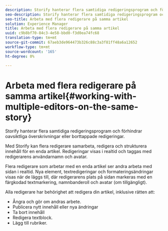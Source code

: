 ```yaml
---
description: Storify hanterar flera samtidiga redigeringsprogram och förhindrar oavsiktliga överskrivningar eller borttappade redigeringar.
seo-description: Storify hanterar flera samtidiga redigeringsprogram och förhindrar oavsiktliga överskrivningar eller borttappade redigeringar.
seo-title: Arbeta med flera redigerare på samma artikel
solution: Experience Manager
title: Arbeta med flera redigerare på samma artikel
uuid: c9b8bf70-84c3-4e58-bbd0-f3d0ea74fc68
translation-type: tm+mt
source-git-commit: 67aeb3de964473b326c88c3a3f81ff48a6a12652
workflow-type: tm+mt
source-wordcount: '165'
ht-degree: 0%

---
```



# Arbeta med flera redigerare på samma artikel{#working-with-multiple-editors-on-the-same-story}

Storify hanterar flera samtidiga redigeringsprogram och förhindrar oavsiktliga överskrivningar eller borttappade redigeringar.

Med Storify kan flera redigerare samarbeta, redigera och strukturera innehåll för en enda artikel. Redigeringar visas i realtid och taggas med redigerarens användarnamn och avatar.

Flera redigerare som arbetar med en enda artikel ser andra arbeta med sidan i realtid. Nya element, textredigeringar och formateringsändringar visas när de läggs till, där redigerarens plats på sidan markeras med en färgkodad textmarkering, namnbanderoll och avatar (om tillgängligt).

Alla redigerare har behörighet att redigera din artikel, inklusive rätten att:

* Ångra och gör om andras arbete.
* Publicera nytt innehåll eller nya ändringar
* Ta bort innehåll
* Redigera textblock.
* Lägg till rubriker.

